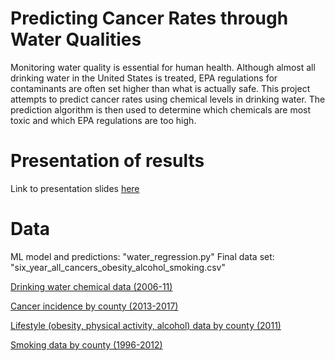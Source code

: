 # **Predicting Cancer Rates through Water Qualities**


Monitoring water quality is essential for human health. Although almost all drinking water in the United States is treated, EPA regulations for contaminants are often set higher than what is actually safe. This project attempts to predict cancer rates using chemical levels in drinking water. The prediction algorithm is then used to determine which chemicals are most toxic and which EPA regulations are too high.  

# Presentation of results 
Link to presentation slides [here](https://docs.google.com/presentation/d/19mxmMdp2nW6TfFDIm3qp8yS9gvg0RnwA7YEnc0Dng-I/edit#slide=id.ge97a2c2489_1_11955)


# Data
ML model and predictions: "water_regression.py"
Final data set: "six_year_all_cancers_obesity_alcohol_smoking.csv" 
  
[Drinking water chemical data (2006-11)](https://www.epa.gov/dwsixyearreview/six-year-review-3-compliance-monitoring-data-2006-2011)  
   
[Cancer incidence by county (2013-2017)](https://gis.cancer.gov/canceratlas/tableview/?d=1&a=2&r=1&s=1)     
   
[Lifestyle (obesity, physical activity, alcohol) data by county (2011)](http://www.healthdata.org/us-health/data-download)    
   
[Smoking data by county (1996-2012)](http://ghdx.healthdata.org/record/ihme-data/united-states-smoking-prevalence-county-1996-2012)  



